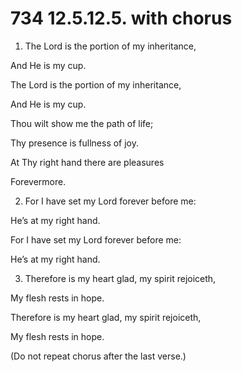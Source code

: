 # 734 12.5.12.5. with chorus

1.  The Lord is the portion of my inheritance,

And He is my cup.

The Lord is the portion of my inheritance,

And He is my cup.

Thou wilt show me the path of life;

Thy presence is fullness of joy.

At Thy right hand there are pleasures

Forevermore.

2.  For I have set my Lord forever before me:

He’s at my right hand.

For I have set my Lord forever before me:

He’s at my right hand.

3.  Therefore is my heart glad, my spirit rejoiceth,

My flesh rests in hope.

Therefore is my heart glad, my spirit rejoiceth,

My flesh rests in hope.

(Do not repeat chorus after the last verse.)

